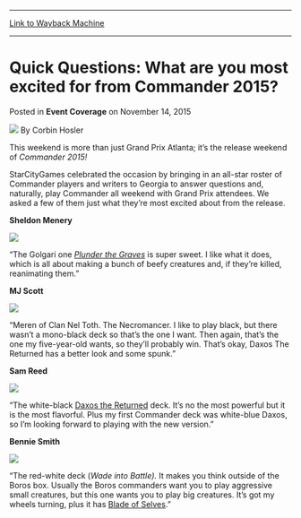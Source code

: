 
---
[Link to Wayback Machine](https://web.archive.org/web/20151117184436/http://magic.wizards.com/en/events/coverage/gpatl15/quick-quesions-1-2015-11-14)

[_metadata_:author]:- "Corbin Hosler"
[_metadata_:description]:- "This weekend is more than just Grand Prix Atlanta; it’s the release weekend of Commander 2015! StarCityGames celebrated the occasion by bringing in an all-star roster of Commander players and writers to Georgia to answer questions and, naturally, play Commander all weekend with Grand Prix attendees. We asked a few of them just what they’re most excited about from the release. Sheldon Menery"
[_metadata_:generator]:- "Drupal 7 (http://drupal.org)"
[_metadata_:node]:- "838896"
[_metadata_:publish_date]:- "2015-11-14"
[_metadata_:source]:- "div-main-content"
[_metadata_:title]:- "Quick Questions: What are you most excited for from Commander 2015?"
[_metadata_:wayback_capture_timestamp]:- "2015-11-17 18:44:36"
[_metadata_:wayback_raw_url]:- "https://web.archive.org/web/20151117184436id_/http://magic.wizards.com/en/events/coverage/gpatl15/quick-quesions-1-2015-11-14"
[_metadata_:wayback_url]:- "http://magic.wizards.com/en/events/coverage/gpatl15/quick-quesions-1-2015-11-14"
---


Quick Questions: What are you most excited for from Commander 2015?
===================================================================



 Posted in **Event Coverage**
 on November 14, 2015 






![](https://media.magic.wizards.com/styles/auth_small/public/images/person/hosler.jpg)
By Corbin Hosler











This weekend is more than just Grand Prix Atlanta; it’s the release weekend of *Commander 2015!*


StarCityGames celebrated the occasion by bringing in an all-star roster of Commander players and writers to Georgia to answer questions and, naturally, play Commander all weekend with Grand Prix attendees. We asked a few of them just what they’re most excited about from the release.


**Sheldon Menery** 


**![](https://media.wizards.com/2015/events/gpatl15/GP_ATL_15_Sheldon.jpg)**  

“The Golgari one [*Plunder the Graves*](http://magic.wizards.com/en/articles/archive/feature/commander-2015-edition-decklists-2015-11-06) is super sweet. I like what it does, which is all about making a bunch of beefy creatures and, if they’re killed, reanimating them.”


**MJ Scott**


**![](https://media.wizards.com/2015/events/gpatl15/GP_ATL_15_MJ.jpg)**  

“Meren of Clan Nel Toth. The Necromancer. I like to play black, but there wasn’t a mono-black deck so that’s the one I want. Then again, that’s the one my five-year-old wants, so they’ll probably win. That’s okay, Daxos The Returned has a better look and some spunk.”


**Sam Reed**


**![](https://media.wizards.com/2015/events/gpatl15/GP_ATL_15_Reed.jpg)**  

“The white-black [Daxos the Returned](http://gatherer.wizards.com/Pages/Card/Details.aspx?name=Daxos+the+Returned) deck. It’s no the most powerful but it is the most flavorful. Plus my first Commander deck was white-blue Daxos, so I’m looking forward to playing with the new version.”


**Bennie Smith**


**![](https://media.wizards.com/2015/events/gpatl15/GP_ATL_15_Bennie.jpg)**  

“The red-white deck (*Wade into Battle).* It makes you think outside of the Boros box. Usually the Boros commanders want you to play aggressive small creatures, but this one wants you to play big creatures. It’s got my wheels turning, plus it has [Blade of Selves](http://gatherer.wizards.com/Pages/Card/Details.aspx?name=Blade+of+Selves).”







